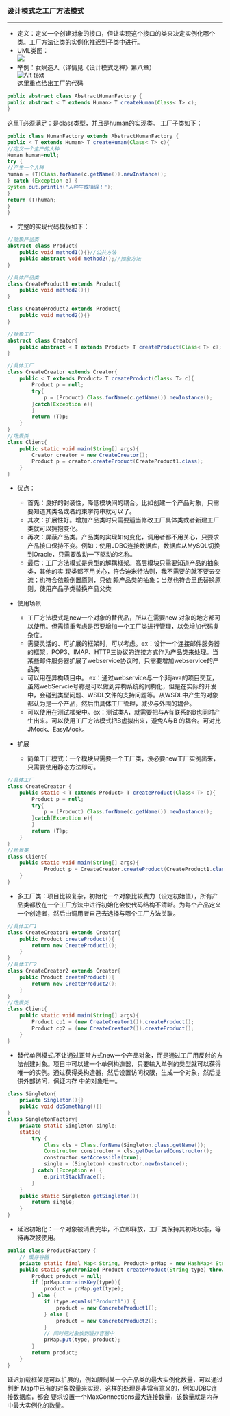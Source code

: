 ### 设计模式之工厂方法模式
---
* 定义：定义一个创建对象的接口，但让实现这个接口的类来决定实例化哪个类。工厂方法让类的实例化推迟到子类中进行。
* UML类图：</br>
![](http://wiki.jikexueyuan.com/project/java-design-pattern/images/factory-pattern-1.gif)
* 举例：女娲造人（详情见《设计模式之禅》第八章）</br>
![Alt text](./2016-07-13_220758.png)
</br>这里重点给出工厂的代码
```java
public abstract class AbstractHumanFactory {
public abstract < T extends Human> T createHuman(Class< T> c);
}
```
这里T必须满足：是class类型，并且是human的实现类。
工厂子类如下：
```java
public class HumanFactory extends AbstractHumanFactory {
public < T extends Human> T createHuman(Class< T> c){
//定义一个生产的人种
Human human=null;
try {
//产生一个人种
human = (T)Class.forName(c.getName()).newInstance();
} catch (Exception e) {
System.out.println("人种生成错误！");
}
return (T)human;
}
}
```

* 完整的实现代码模板如下：
```java
//抽象产品类
abstract class Product{
    public void method1(){}//公共方法
    public abstract void method2();//抽象方法
}

//具体产品类
class CreateProduct1 extends Product{
    public void method2(){}
}

class CreateProduct2 extends Product{
    public void method2(){}
}

//抽象工厂
abstract class Creator{
    public abstract < T extends Product> T createProduct(Class< T> c);
}

//具体工厂
class CreateCreator extends Creator{
    public < T extends Product> T createProduct(Class< T> c){
        Product p = null;
        try{
            p = (Product) Class.forName(c.getName()).newInstance();
        }catch(Exception e){
        }
        return (T)p;
    }
}
//场景类
class Client{
    public static void main(String[] args){
        Creator creator = new CreateCreator();
        Product p = creator.createProduct(CreateProduct1.class);
    }
}
```

* 优点：
	* 首先：良好的封装性，降低模块间的耦合。比如创建一个产品对象，只需要知道其类名或者约束字符串就可以了。
	* 其次：扩展性好。增加产品类时只需要适当修改工厂具体类或者新建工厂类就可以拥抱变化。
	* 再次：屏蔽产品类。产品类的实现如何变化，调用者都不用关心，只要求产品接口保持不变。例如：使用JDBC连接数据库，数据库从MySQL切换到Oracle，只需要改动一下驱动的名称。
	* 最后：工厂方法模式是典型的解耦框架。高层模块只需要知道产品的抽象类，其他的实
现类都不用关心，符合迪米特法则，我不需要的就不要去交流；也符合依赖倒置原则，只依
赖产品类的抽象；当然也符合里氏替换原则，使用产品子类替换产品父类

* 使用场景
	* 工厂方法模式是new一个对象的替代品，所以在需要new 对象的地方都可以使用。但需慎重考虑是否要增加一个工厂类进行管理，以免增加代码复杂度。
	* 需要灵活的、可扩展的框架时，可以考虑。ex：设计一个连接邮件服务器的框架，POP3、IMAP、HTTP三协议的连接方式作为产品类来处理。当某些邮件服务器扩展了webservice协议时，只需要增加webservice的产品类
	* 可以用在异构项目中。
ex：通过webservice与一个非java的项目交互，虽然webServcie号称是可以做到异构系统的同构化，但是在实际的开发中，会碰到类型问题、WSDL文件的支持问题等。从WSDL中产生的对象都认为是一个产品，然后由具体工厂管理，减少与外围的耦合。
	* 可以使用在测试框架中。ex：测试类A，就需要把与A有联系的B也同时产生出来。可以使用工厂方法模式把B虚拟出来，避免A与B 的耦合。可对比JMock、EasyMock。
* 扩展
	* 简单工厂模式：一个模块只需要一个工厂类，没必要new工厂实例出来，只需要使用静态方法即可。</br>

```java
//具体工厂
class CreateCreator {
    public static < T extends Product> T createProduct(Class< T> c){
        Product p = null;
        try{
            p = (Product) Class.forName(c.getName()).newInstance();
        }catch(Exception e){
        }
        return (T)p;
    }
}
//场景类
class Client{
    public static void main(String[] args){
            Product p = CreateCreator.createProduct(CreateProduct1.class);
    }
}
```
* 多工厂类：项目比较复杂，初始化一个对象比较费力（设定初始值），所有产品类都放在一个工厂方法中进行初始化会使代码结构不清晰。为每个产品定义一个创造者，然后由调用者自己去选择与哪个工厂方法关联。
```java
//具体工厂1
class CreateCreator1 extends Creator{
    public Product createProduct(){
        return new CreateProduct1();
    }
}
//具体工厂2
class CreateCreator2 extends Creator{
    public Product createProduct(){
        return new CreateProduct2();
    }
}
//场景类
class Client{
    public static void main(String[] args){
        Product cp1 = (new CreateCreator1()).createProduct();
        Product cp2 = (new CreateCreator2()).createProduct();
    }
}
```
* 替代单例模式.不让通过正常方式new一个产品对象，而是通过工厂用反射的方法创建对象。项目中可以建一个单例构造器，只要输入单例的类型就可以获得唯一的实例。通过获得类构造器，然后设置访问权限，生成一个对象，然后提供外部访问，保证内存
中的对象唯一。
```java
class Singleton{
    private Singleton(){}
    public void doSomething(){}
}
class SingletonFactory{
    private static Singleton single;
    static{
        try {
            Class cls = Class.forName(Singleton.class.getName());
            Constructor constructor = cls.getDeclaredConstructor();
            constructor.setAccessible(true);
            single = (Singleton) constructor.newInstance();
        } catch (Exception e) {
            e.printStackTrace();
        }
    }
    public static Singleton getSingleton(){
        return single;
    }
}
```
* 延迟初始化：一个对象被消费完毕，不立即释放，工厂类保持其初始状态，等待再次被使用。
```java
public class ProductFactory {
	// 缓存容器
	private static final Map< String, Product> prMap = new HashMap< String, Product>();
	public static synchronized Product createProduct(String type) throws Exception {
		Product product = null;
		if (prMap.containsKey(type)){
			product = prMap.get(type);
		} else {
			if (type.equals("Product1")) {
				product = new ConcreteProduct1();
			} else {
				product = new ConcreteProduct2();
			}
			// 同时把对象放到缓存容器中
			prMap.put(type, product);
		}
		return product;
	}
}
```
延迟加载框架是可以扩展的，例如限制某一个产品类的最大实例化数量，可以通过判断
Map中已有的对象数量来实现，这样的处理是非常有意义的，例如JDBC连接数据库，都会
要求设置一个MaxConnections最大连接数量，该数量就是内存中最大实例化的数量。